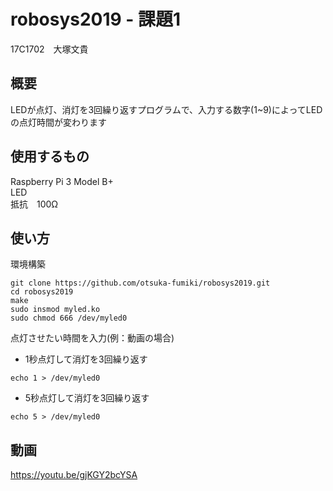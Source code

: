 # robosys2019 - 課題1
17C1702　大塚文貴

## 概要
LEDが点灯、消灯を3回繰り返すプログラムで、入力する数字(1~9)によってLEDの点灯時間が変わります

## 使用するもの
Raspberry Pi 3 Model B+  
LED   
抵抗　100Ω  

## 使い方
環境構築
```
git clone https://github.com/otsuka-fumiki/robosys2019.git
cd robosys2019
make
sudo insmod myled.ko
sudo chmod 666 /dev/myled0
```
点灯させたい時間を入力(例：動画の場合)  
- 1秒点灯して消灯を3回繰り返す
```
echo 1 > /dev/myled0
```
- 5秒点灯して消灯を3回繰り返す
```
echo 5 > /dev/myled0
```

## 動画
https://youtu.be/gjKGY2bcYSA
